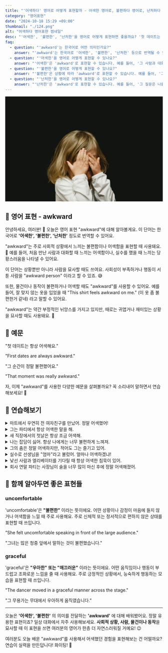 ```yaml
---
title: "'어색하다' 영어로 어떻게 표현할까 - 어색한 영어로, 불편하다 영어로, 난처하다 영어로"
category: "영어표현"
date: "2024-10-18 15:29 +09:00"
thumbnail: "./124.png"
alt: "어색하다 영어표현 썸네일"
desc: "'어색한', '불편한', '난처한'을 영어로 어떻게 표현하면 좋을까요? '첫 데이트는 항상 어색해요.', '그 순간이 정말 불편했어요.' 등을 영어로 표현하는 법을 배워봅시다. 다양한 예문을 통해서 연습하고 본인의 표현으로 만들어 보세요."
faq:
  - question: "'awkward'는 한국어로 어떤 의미인가요?"
    answer: "'awkward'는 한국어로 '어색한', '불편한', '난처한' 등으로 번역될 수 있습니다. 주로 상황이나 행동이 자연스럽지 않거나 불편함을 느낄 때 사용합니다."
  - question: "'어색한'을 영어로 어떻게 표현할 수 있나요?"
    answer: "'어색한'은 'awkward'로 표현할 수 있습니다. 예를 들어, '그 사람과 대화할 때 항상 어색해'는 'It's always awkward to talk to that person'으로 말할 수 있습니다."
  - question: "'불편한'을 영어로 어떻게 표현할 수 있나요?"
    answer: "'불편한'은 상황에 따라 'awkward'로 표현할 수 있습니다. 예를 들어, '그 상황이 너무 불편했어'는 'That situation was really awkward'로 말할 수 있습니다."
  - question: "'난처한'을 영어로 어떻게 표현할 수 있나요?"
    answer: "'난처한'은 'awkward'로 표현할 수 있습니다. 예를 들어, '그 질문은 나를 난처하게 만들었어'는 'That question made me feel awkward'로 표현할 수 있습니다."
---
```


![수줍음 많은 아이](./124-1.jpg)

## 🌟 영어 표현 - awkward

<script async src="https://pagead2.googlesyndication.com/pagead/js/adsbygoogle.js?client=ca-pub-1465612013356152"
     crossorigin="anonymous"></script>
<!-- engple-horizontal-ad -->

<ins class="adsbygoogle"
     style="display:block"
     data-ad-client="ca-pub-1465612013356152"
     data-ad-slot="2106896038"
     data-ad-format="auto"
     data-full-width-responsive="true"></ins>

<script>
     (adsbygoogle = window.adsbygoogle || []).push({});
</script>

안녕하세요, 여러분! 👋 오늘은 영어 표현 "awkward"에 대해 알아볼게요. 이 단어는 한국어로 **'어색한', '불편한', '난처한'** 정도로 번역할 수 있어요.

"awkward"는 주로 사회적 상황에서 느끼는 불편함이나 어색함을 표현할 때 사용돼요. 🙈 예를 들어, 처음 만난 사람과 대화할 때 느끼는 어색함이나, 실수를 했을 때 느끼는 당황스러움을 나타낼 수 있어요.

이 단어는 상황뿐만 아니라 사람을 묘사할 때도 쓰여요. 사회성이 부족하거나 행동이 서툰 사람을 "awkward person" 이라고 할 수 있죠. 😅

또한, 물건이나 동작이 불편하거나 어색할 때도 "awkward"를 사용할 수 있어요. 예를 들어, 잘 맞지 않는 옷을 입었을 때 "This shirt feels awkward on me." (이 옷 좀 불편한거 같네) 라고 말할 수 있어요.

"awkward"는 약간 부정적인 뉘앙스를 가지고 있지만, 때로는 귀엽거나 재미있는 상황을 묘사할 때도 사용돼요. 🤭

## 📖 예문

"첫 데이트는 항상 어색해요."

"First dates are always awkward."

"그 순간이 정말 불편했어요."

"That moment was really awkward."

자, 이제 "awkward"를 사용한 다양한 예문을 살펴볼까요? 꼭 소리내어 말하면서 연습해보세요! 🚀

## 💬 연습해보기

<details>
<summary>마트에서 우연히 전 여자친구를 만났어. 정말 어색했어!</summary>
<span>I ran into my ex at the grocery store. Talk about awkward!</span>
</details>

<details>
<summary>그는 파티에서 항상 어색한 말을 해.</summary>
<span>He's always saying awkward things at parties.</span>
</details>

<details>
<summary>새 직장에서의 첫날은 항상 조금 어색해.</summary>
<span>The first day at a new job is always a bit awkward.</span>
</details>

<details>
<summary>나는 잡담이 싫어. 항상 나에게는 너무 불편하게 느껴져.</summary>
<span>I hate small talk. It always feels so awkward to me.</span>
</details>

<details>
<summary>그의 춤은 정말 어색하지만, 적어도 그는 즐기고 있어.</summary>
<span>His dancing is super awkward, but at least he's having fun.</span>
</details>

<details>
<summary>실수로 선생님을 "엄마"라고 불렀어. 얼마나 어색하겠냐!</summary>
<span>I accidentally called my teacher "Mom." How awkward is that?</span>
</details>

<details>
<summary>낯선 사람과 엘리베이터를 기다릴 때 항상 어색한 침묵이 있어.</summary>
<span>There's always that awkward silence when you're waiting for the elevator with a stranger.</span>
</details>

<details>
<summary>회사 연말 파티는 사장님이 술을 너무 많이 마신 후에 정말 어색해졌어.</summary>
<span>The company holiday party got real awkward after the boss had too much to drink.</span>
</details>

## 🤝 함께 알아두면 좋은 표현들

### uncomfortable

'uncomfortable'은 **"불편한"** 이라는 뜻이에요. 어떤 상황이나 감정이 마음에 들지 않거나 어색함을 느낄 때 주로 사용해요. 주로 신체적 또는 정서적으로 편하지 않은 상태를 표현할 때 쓰입니다.

"She felt uncomfortable speaking in front of the large audience."

"그녀는 많은 청중 앞에서 말하는 것이 불편했습니다."

### graceful

'graceful'은 **"우아한" 또는 "매끄러운"** 이라는 뜻이에요. 어떤 움직임이나 행동이 부드럽고 조화로운 느낌을 줄 때 사용해요. 주로 긍정적인 상황에서, 능숙하게 행동하는 모습을 표현할 때 쓰입니다.

"The dancer moved in a graceful manner across the stage."

"그 무용가는 무대에서 우아하게 움직였습니다."

---

오늘은 **'어색한', '불편한'** 의 의미를 전달하는 **'awkward'** 에 대해 배워봤어요. 정말 유용한 표현이죠? 일상 대화에서 자주 사용해보세요. **사회적 상황, 사람, 물건이나 동작**을 묘사할 때 이 표현을 쓰면 여러분의 영어가 한층 더 자연스러워질 거예요! 😉

여러분도 오늘 배운 "awkward"를 사용해서 어색했던 경험을 표현해보는 건 어떨까요? 연습이 실력을 만든답니다! 화이팅! 💪

